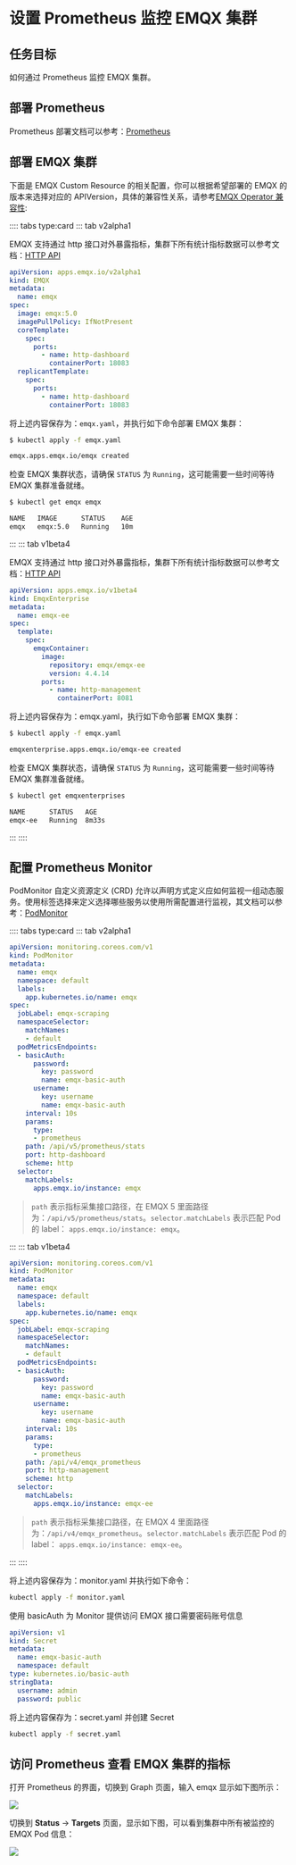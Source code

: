 # 设置 Prometheus 监控 EMQX 集群

## 任务目标

如何通过 Prometheus 监控 EMQX 集群。

## 部署 Prometheus 

Prometheus 部署文档可以参考：[Prometheus](https://github.com/prometheus-operator/prometheus-operator)

## 部署 EMQX 集群

下面是 EMQX Custom Resource 的相关配置，你可以根据希望部署的 EMQX 的版本来选择对应的 APIVersion，具体的兼容性关系，请参考[EMQX Operator 兼容性](../README.md):

:::: tabs type:card 
::: tab v2alpha1

EMQX 支持通过 http 接口对外暴露指标，集群下所有统计指标数据可以参考文档：[HTTP API](https://www.emqx.io/docs/zh/v5.0/observability/prometheus.html) 

```yaml
apiVersion: apps.emqx.io/v2alpha1
kind: EMQX
metadata:
  name: emqx
spec:
  image: emqx:5.0
  imagePullPolicy: IfNotPresent    
  coreTemplate:
    spec:
      ports:
        - name: http-dashboard
          containerPort: 18083
  replicantTemplate:
    spec:
      ports:
        - name: http-dashboard
          containerPort: 18083
```

将上述内容保存为：`emqx.yaml`，并执行如下命令部署 EMQX 集群：

```bash
$ kubectl apply -f emqx.yaml

emqx.apps.emqx.io/emqx created
```

检查 EMQX 集群状态，请确保 `STATUS` 为 `Running`，这可能需要一些时间等待 EMQX 集群准备就绪。

```bash
$ kubectl get emqx emqx

NAME   IMAGE      STATUS    AGE
emqx   emqx:5.0   Running   10m
```

:::
::: tab v1beta4

EMQX 支持通过 http 接口对外暴露指标，集群下所有统计指标数据可以参考文档：[HTTP API](https://www.emqx.io/docs/zh/v4.4/advanced/http-api.html#%E7%BB%9F%E8%AE%A1%E6%8C%87%E6%A0%87) 

```yaml
apiVersion: apps.emqx.io/v1beta4
kind: EmqxEnterprise
metadata:
  name: emqx-ee
spec:
  template:
    spec:
      emqxContainer:
        image: 
          repository: emqx/emqx-ee
          version: 4.4.14
        ports:
          - name: http-management
            containerPort: 8081
```

将上述内容保存为：emqx.yaml，执行如下命令部署 EMQX 集群：

```bash
$ kubectl apply -f emqx.yaml

emqxenterprise.apps.emqx.io/emqx-ee created
```

检查 EMQX 集群状态，请确保 `STATUS` 为 `Running`，这可能需要一些时间等待 EMQX 集群准备就绪。

```bash
$ kubectl get emqxenterprises

NAME      STATUS   AGE
emqx-ee   Running  8m33s
```

:::
::::

## 配置 Prometheus Monitor 

PodMonitor 自定义资源定义 (CRD) 允许以声明方式定义应如何监视一组动态服务。使用标签选择来定义选择哪些服务以使用所需配置进行监视，其文档可以参考：[PodMonitor](https://github.com/prometheus-operator/prometheus-operator/blob/main/Documentation/design.md#podmonitor)

:::: tabs type:card 
::: tab v2alpha1

```yaml
apiVersion: monitoring.coreos.com/v1
kind: PodMonitor
metadata:
  name: emqx
  namespace: default
  labels:
    app.kubernetes.io/name: emqx
spec:
  jobLabel: emqx-scraping
  namespaceSelector:
    matchNames:
    - default
  podMetricsEndpoints:
  - basicAuth:
      password:
        key: password
        name: emqx-basic-auth
      username:
        key: username
        name: emqx-basic-auth
    interval: 10s
    params:
      type:
      - prometheus
    path: /api/v5/prometheus/stats
    port: http-dashboard
    scheme: http
  selector:
    matchLabels:
      apps.emqx.io/instance: emqx
```

> `path` 表示指标采集接口路径，在 EMQX 5 里面路径为：`/api/v5/prometheus/stats`。`selector.matchLabels` 表示匹配 Pod 的 label： `apps.emqx.io/instance: emqx`。

:::
::: tab v1beta4

```yaml
apiVersion: monitoring.coreos.com/v1
kind: PodMonitor
metadata:
  name: emqx
  namespace: default
  labels:
    app.kubernetes.io/name: emqx
spec:
  jobLabel: emqx-scraping
  namespaceSelector:
    matchNames:
    - default
  podMetricsEndpoints:
  - basicAuth:
      password:
        key: password
        name: emqx-basic-auth
      username:
        key: username
        name: emqx-basic-auth
    interval: 10s
    params:
      type:
      - prometheus
    path: /api/v4/emqx_prometheus
    port: http-management
    scheme: http
  selector:
    matchLabels:
      apps.emqx.io/instance: emqx-ee
```

> `path` 表示指标采集接口路径，在 EMQX 4 里面路径为：`/api/v4/emqx_prometheus`。`selector.matchLabels` 表示匹配 Pod 的 label： `apps.emqx.io/instance: emqx-ee`。

:::
::::

将上述内容保存为：monitor.yaml 并执行如下命令：

```bash
kubectl apply -f monitor.yaml
```

使用 basicAuth 为 Monitor 提供访问 EMQX 接口需要密码账号信息

```yaml
apiVersion: v1
kind: Secret
metadata:
  name: emqx-basic-auth
  namespace: default
type: kubernetes.io/basic-auth
stringData:
  username: admin
  password: public
```

将上述内容保存为：secret.yaml 并创建 Secret

```bash
kubectl apply -f secret.yaml
```

## 访问 Prometheus 查看 EMQX 集群的指标

打开 Prometheus 的界面，切换到 Graph 页面，输入 emqx 显示如下图所示：

![](./assets/configure-emqx-prometheus/emqx-prometheus-metrics.png)

切换到 **Status** → **Targets** 页面，显示如下图，可以看到集群中所有被监控的 EMQX Pod 信息：

![](./assets/configure-emqx-prometheus/emqx-prometheus-target.png)
